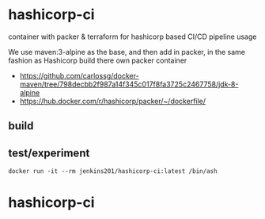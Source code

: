 # hashicorp-ci

container with packer & terraform for hashicorp based CI/CD pipeline usage



We use maven:3-alpine as the base, and then add in packer, in the same fashion as Hashicorp build there own packer container

* https://github.com/carlossg/docker-maven/tree/798decbb2f987a14f345c017f8fa3725c2467758/jdk-8-alpine
* https://hub.docker.com/r/hashicorp/packer/~/dockerfile/

## build

## test/experiment


    docker run -it --rm jenkins201/hashicorp-ci:latest /bin/ash
# hashicorp-ci
